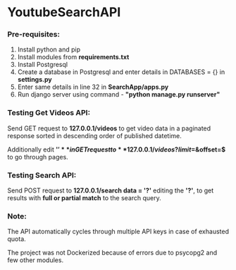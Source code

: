 # YoutubeSearchAPI

### Pre-requisites: 
1. Install python and pip
2. Install modules from **requirements.txt**
3. Install Postgresql 
4. Create a database in Postgresql and enter details in DATABASES = {} in **settings.py**
5. Enter same details in line 32 in **SearchApp/apps.py**
6. Run django server using command - **"python manage.py runserver"**


### Testing Get Videos API:

Send GET request to **127.0.0.1/videos** to get video data in a paginated response sorted in descending order of published datetime.

Additionally edit **'$'** in GET request to **127.0.0.1/videos?limit=$&offset=$** to go through pages.


### Testing Search API:

Send POST request to **127.0.0.1/search data = '?'** editing the **'?'**, to get results with **full or partial match** to the search query.


### Note:

The API automatically cycles through multiple API keys in case of exhausted quota.


The project was not Dockerized because of errors due to psycopg2 and few other modules.
